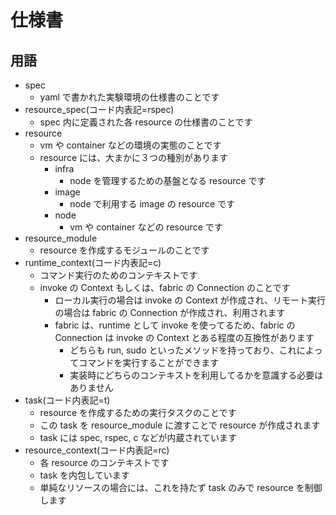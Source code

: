 # 仕様書

## 用語

- spec
  - yaml で書かれた実験環境の仕様書のことです
- resource_spec(コード内表記=rspec)
  - spec 内に定義された各 resource の仕様書のことです
- resource
  - vm や container などの環境の実態のことです
  - resource には、大まかに３つの種別があります
    - infra
      - node を管理するための基盤となる resource です
    - image
      - node で利用する image の resource です
    - node
      - vm や container などの resource です
- resource_module
  - resource を作成するモジュールのことです
- runtime_context(コード内表記=c)
  - コマンド実行のためのコンテキストです
  - invoke の Context もしくは、fabric の Connection のことです
    - ローカル実行の場合は invoke の Context が作成され、リモート実行の場合は fabric の Connection が作成され、利用されます
    - fabric は、runtime として invoke を使ってるため、fabric の Connection は invoke の Context とある程度の互換性があります
      - どちらも run, sudo といったメソッドを持っており、これによってコマンドを実行することができます
      - 実装時にどちらのコンテキストを利用してるかを意識する必要はありません
- task(コード内表記=t)
  - resource を作成するための実行タスクのことです
  - この task を resource_module に渡すことで resource が作成されます
  - task には spec, rspec, c などが内蔵されています
- resource_context(コード内表記=rc)
  - 各 resource のコンテキストです
  - task を内包しています
  - 単純なリソースの場合には、これを持たず task のみで resource を制御します
